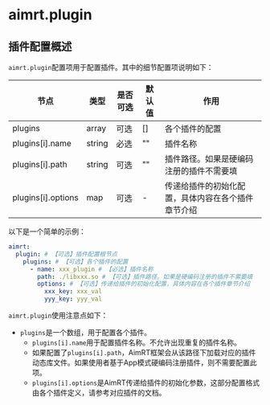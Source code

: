 # aimrt.plugin

## 插件配置概述

`aimrt.plugin`配置项用于配置插件。其中的细节配置项说明如下：

| 节点                    | 类型          | 是否可选| 默认值 | 作用 |
| ----                    | ----          | ----  | ----  | ---- |
| plugins                 | array         | 可选  | []    | 各个插件的配置 |
| plugins[i].name         | string        | 必选  | ""    | 插件名称 |
| plugins[i].path         | string        | 可选  | ""    | 插件路径。如果是硬编码注册的插件不需要填 |
| plugins[i].options      | map           | 可选  | -     | 传递给插件的初始化配置，具体内容在各个插件章节介绍 |


以下是一个简单的示例：
```yaml
aimrt:
  plugin: # 【可选】插件配置根节点
    plugins: # 【可选】各个插件的配置
      - name: xxx_plugin # 【必选】插件名称
        path: ./libxxx.so # 【可选】插件路径。如果是硬编码注册的插件不需要填
        options: # 【可选】传递给插件的初始化配置，具体内容在各个插件章节介绍
          xxx_key: xxx_val
          yyy_key: yyy_val
```

`aimrt.plugin`使用注意点如下：
- `plugins`是一个数组，用于配置各个插件。
  - `plugins[i].name`用于配置插件名称。不允许出现重复的插件名称。
  - 如果配置了`plugins[i].path`，AimRT框架会从该路径下加载对应的插件动态库文件。如果使用者基于App模式硬编码注册插件，则不需要配置此项。
  - `plugins[i].options`是AimRT传递给插件的初始化参数，这部分配置格式由各个插件定义，请参考对应插件的文档。


